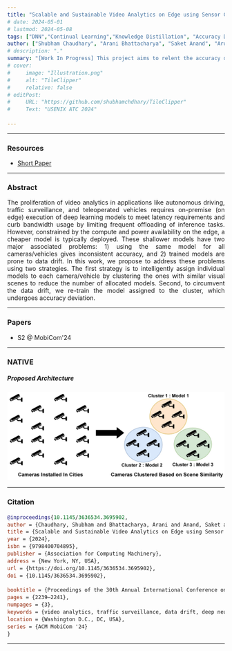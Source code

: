 ```yaml
---
title: "Scalable and Sustainable Video Analytics on Edge using Sensor Clustering" 
# date: 2024-05-01
# lastmod: 2024-05-08
tags: ["DNN","Continual Learning","Knowledge Distillation", "Accuracy Drift"]
author: ["Shubham Chaudhary", "Arani Bhattacharya", "Saket Anand", "Aruna Balasubramanian"]
# description: "." 
summary: "[Work In Progress] This project aims to relent the accuracy drift problem in compressed DNNs emplyed on edge by utilizing continual learning paradigm." 
# cover:
#     image: "Illustration.png"
#     alt: "TileClipper"
#     relative: false
# editPost:
#     URL: "https://github.com/shubhamchdhary/TileClipper"
#     Text: "USENIX ATC 2024"

---
```


---

### Resources

+ [Short Paper](https://dl.acm.org/doi/10.1145/3636534.3695902)
<!-- + [Code](https://github.com/shubhamchdhary/TileClipper) -->

---

### Abstract

<p align="justify"> The proliferation of video analytics in applications like autonomous driving, traffic surveillance, and teleoperated vehicles requires on-premise (on edge) execution of deep learning models to meet latency requirements and curb bandwidth usage by limiting frequent offloading of inference tasks. However, constrained by the compute and power availability on the edge, a cheaper model is typically deployed. These shallower models have two major associated problems: 1) using the same model for all cameras/vehicles gives inconsistent accuracy, and 2) trained models are prone to data drift.
In this work, we propose to address these problems using two strategies. The first strategy is to intelligently assign individual models to each camera/vehicle by clustering the ones with similar visual scenes to reduce the number of allocated models. Second, to circumvent the data drift, we re-train the model assigned to the cluster, which undergoes accuracy deviation.</p>

---

### Papers
* S2 @ MobiCom'24

---

### NATIVE
##### Proposed Architecture
![](camera_cluster.jpg)

---

### Citation

```BibTeX
@inproceedings{10.1145/3636534.3695902,
author = {Chaudhary, Shubham and Bhattacharya, Arani and Anand, Saket and Balasubramanian, Aruna},
title = {Scalable and Sustainable Video Analytics on Edge using Sensor Clustering},
year = {2024},
isbn = {9798400704895},
publisher = {Association for Computing Machinery},
address = {New York, NY, USA},
url = {https://doi.org/10.1145/3636534.3695902},
doi = {10.1145/3636534.3695902},

booktitle = {Proceedings of the 30th Annual International Conference on Mobile Computing and Networking},
pages = {2239–2241},
numpages = {3},
keywords = {video analytics, traffic surveillance, data drift, deep neural networks},
location = {Washington D.C., DC, USA},
series = {ACM MobiCom '24}
}
```

---
